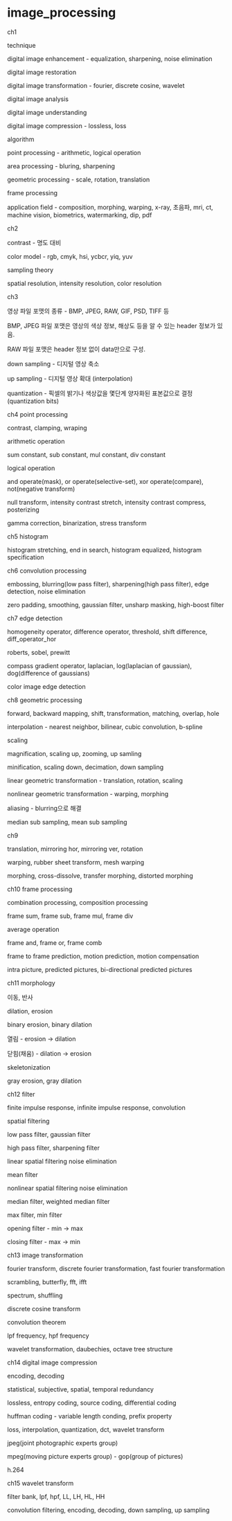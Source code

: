# image_processing

ch1

technique

digital image enhancement - equalization, sharpening, noise elimination

digital image restoration

digital image transformation - fourier, discrete cosine, wavelet

digital image analysis

digital image understanding

digital image compression - lossless, loss

algorithm

point processing - arithmetic, logical operation

area processing - bluring, sharpening

geometric processing - scale, rotation, translation

frame processing

application field - composition, morphing, warping, x-ray, 초음파, mri, ct, machine vision, biometrics, watermarking, dip, pdf

ch2

contrast - 명도 대비

color model - rgb, cmyk, hsi, ycbcr, yiq, yuv

sampling theory

spatial resolution, intensity resolution, color resolution

ch3

영상 파일 포맷의 종류 - BMP, JPEG, RAW, GIF, PSD, TIFF 등

BMP, JPEG 파일 포맷은 영상의 색상 정보, 해상도 등을 알 수 있는 header 정보가 있음.

RAW 파일 포맷은 header 정보 없이 data만으로 구성.

down sampling - 디지털 영상 축소

up sampling - 디지털 영상 확대 (interpolation)

quantization - 픽셀의 밝기나 색상값을 몇단계 양자화된 표본값으로 결정 (quantization bits)

ch4 point processing

contrast, clamping, wraping

arithmetic operation

sum constant, sub constant, mul constant, div constant

logical operation

and operate(mask), or operate(selective-set), xor operate(compare), not(negative transform)

null transform, intensity contrast stretch, intensity contrast compress, posterizing

gamma correction, binarization, stress transform

ch5 histogram

histogram stretching, end in search, histogram equalized, histogram specification

ch6 convolution processing

embossing, blurring(low pass filter), sharpening(high pass filter), edge detection, noise elimination

zero padding, smoothing, gaussian filter, unsharp masking, high-boost filter

ch7 edge detection

homogeneity operator, difference operator, threshold, shift difference, diff_operator_hor

roberts, sobel, prewitt

compass gradient operator, laplacian, log(laplacian of gaussian), dog(difference of gaussians)

color image edge detection

ch8 geometric processing

forward, backward mapping, shift, transformation, matching, overlap, hole

interpolation - nearest neighbor, bilinear, cubic convolution, b-spline

scaling

magnification, scaling up, zooming, up samling

minification, scaling down, decimation, down sampling

linear geometric transformation - translation, rotation, scaling

nonlinear geometric transformation - warping, morphing

aliasing - blurring으로 해결

median sub sampling, mean sub sampling

ch9

translation, mirroring hor, mirroring ver, rotation

warping, rubber sheet transform, mesh warping

morphing, cross-dissolve, transfer morphing, distorted morphing

ch10 frame processing

combination processing, composition processing

frame sum, frame sub, frame mul, frame div

average operation

frame and, frame or, frame comb

frame to frame prediction, motion prediction, motion compensation

intra picture, predicted pictures, bi-directional predicted pictures

ch11 morphology

이동, 반사

dilation, erosion

binary erosion, binary dilation

열림 - erosion -> dilation

닫힘(채움) - dilation -> erosion

skeletonization

gray erosion, gray dilation

ch12 filter

finite impulse response, infinite impulse response, convolution

spatial filtering

low pass filter, gaussian filter

high pass filter, sharpening filter

linear spatial filtering noise elimination

mean filter

nonlinear spatial filtering noise elimination

median filter, weighted median filter

max filter, min filter

opening filter - min -> max

closing filter - max -> min

ch13 image transformation

fourier transform, discrete fourier transformation, fast fourier transformation

scrambling, butterfly, fft, ifft

spectrum, shuffling

discrete cosine transform

convolution theorem

lpf frequency, hpf frequency

wavelet transformation, daubechies, octave tree structure

ch14 digital image compression

encoding, decoding

statistical, subjective, spatial, temporal redundancy

lossless, entropy coding, source coding, differential coding

huffman coding - variable length conding, prefix property

loss, interpolation, quantization, dct, wavelet transform

jpeg(joint photographic experts group)

mpeg(moving picture experts group) - gop(group of pictures)

h.264

ch15 wavelet transform

filter bank, lpf, hpf, LL, LH, HL, HH

convolution filtering, encoding, decoding, down sampling, up sampling
